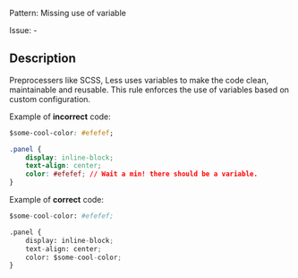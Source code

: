 Pattern: Missing use of variable 

Issue: -

## Description

Preprocessers like SCSS, Less uses variables to make the code clean, maintainable and reusable. This rule enforces the use of variables based on custom configuration.

Example of **incorrect** code:

```css
$some-cool-color: #efefef;

.panel {
    display: inline-block;
    text-align: center;
    color: #efefef; // Wait a min! there should be a variable.
}
```

Example of **correct** code:

```python
$some-cool-color: #efefef;

.panel {
    display: inline-block;
    text-align: center;
    color: $some-cool-color;
}
```
